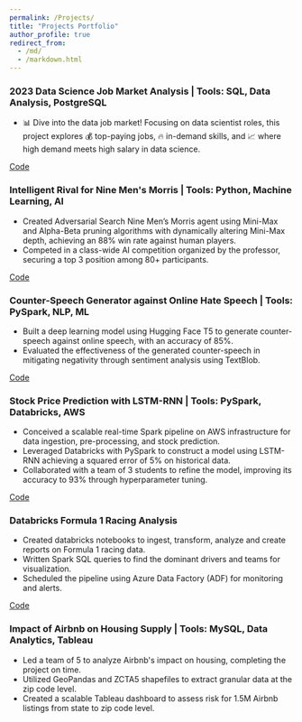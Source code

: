 ```yaml
---
permalink: /Projects/
title: "Projects Portfolio"
author_profile: true
redirect_from: 
  - /md/
  - /markdown.html
---
```


### 2023 Data Science Job Market Analysis | Tools: SQL, Data Analysis, PostgreSQL

- 📊 Dive into the data job market! Focusing on data scientist roles, this project explores 💰 top-paying jobs, 🔥 in-demand skills, and 📈 where high demand meets high salary in data science.

[Code](https://github.com/yash413/SQL_Project_job_data_analysis)

### Intelligent Rival for Nine Men's Morris | Tools: Python, Machine Learning, AI

- Created Adversarial Search Nine Men’s Morris agent using Mini-Max and Alpha-Beta pruning algorithms with dynamically altering Mini-Max depth, achieving an 88% win rate against human players.
- Competed in a class-wide AI competition organized by the professor, securing a top 3 position among 80+ participants.

[Code](https://github.com/yash413/Rival-for-nine-mens-morris-game/)

### Counter-Speech Generator against Online Hate Speech | Tools: PySpark, NLP, ML

- Built a deep learning model using Hugging Face T5 to generate counter-speech against online speech, with an accuracy of 85%.
- Evaluated the effectiveness of the generated counter-speech in mitigating negativity through sentiment analysis using TextBlob.

[Code](https://github.com/yash413/Counter-Speech-Generator-against-Online-Hate-Speech/)

### Stock Price Prediction with LSTM-RNN | Tools: PySpark, Databricks, AWS

- Conceived a scalable real-time Spark pipeline on AWS infrastructure for data ingestion, pre-processing, and stock prediction.
- Leveraged Databricks with PySpark to construct a model using LSTM-RNN achieving a squared error of 5% on historical data.
- Collaborated with a team of 3 students to refine the model, improving its accuracy to 93% through hyperparameter tuning.

[Code](https://github.com/yash413/Formula-1-Project/)

### Databricks Formula 1 Racing Analysis

- Created databricks notebooks to ingest, transform, analyze and create reports on Formula 1 racing data.
- Written Spark SQL queries to find the dominant drivers and teams for visualization.
- Scheduled the pipeline using Azure Data Factory (ADF) for monitoring and alerts.

[Code](https://github.com/yash413/Formula-1-Project/)

### Impact of Airbnb on Housing Supply | Tools: MySQL, Data Analytics, Tableau

- Led a team of 5 to analyze Airbnb's impact on housing, completing the project on time.
- Utilized GeoPandas and ZCTA5 shapefiles to extract granular data at the zip code level.
- Created a scalable Tableau dashboard to assess risk for 1.5M Airbnb listings from state to zip code level.
